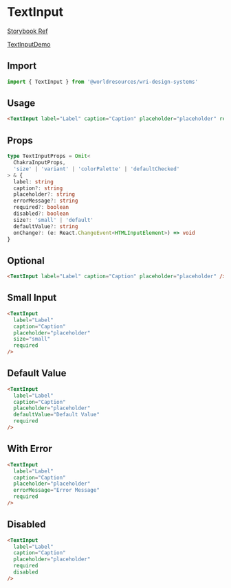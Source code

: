 # TextInput

[Storybook Ref](https://wri.github.io/wri-design-systems/?path=/docs/forms-inputs-text-input--docs)

[TextInputDemo](https://github.com/wri/wri-design-systems/blob/main/src/components/TextInput/TextInputDemo.tsx)

## Import

```js
import { TextInput } from '@worldresources/wri-design-systems'
```

## Usage

```html
<TextInput label="Label" caption="Caption" placeholder="placeholder" required />
```

## Props

```ts
type TextInputProps = Omit<
  ChakraInputProps,
  'size' | 'variant' | 'colorPalette' | 'defaultChecked'
> & {
  label: string
  caption?: string
  placeholder?: string
  errorMessage?: string
  required?: boolean
  disabled?: boolean
  size?: 'small' | 'default'
  defaultValue?: string
  onChange?: (e: React.ChangeEvent<HTMLInputElement>) => void
}
```

## Optional

```html
<TextInput label="Label" caption="Caption" placeholder="placeholder" />
```

## Small Input

```html
<TextInput
  label="Label"
  caption="Caption"
  placeholder="placeholder"
  size="small"
  required
/>
```

## Default Value

```html
<TextInput
  label="Label"
  caption="Caption"
  placeholder="placeholder"
  defaultValue="Default Value"
  required
/>
```

## With Error

```html
<TextInput
  label="Label"
  caption="Caption"
  placeholder="placeholder"
  errorMessage="Error Message"
  required
/>
```

## Disabled

```html
<TextInput
  label="Label"
  caption="Caption"
  placeholder="placeholder"
  required
  disabled
/>
```
